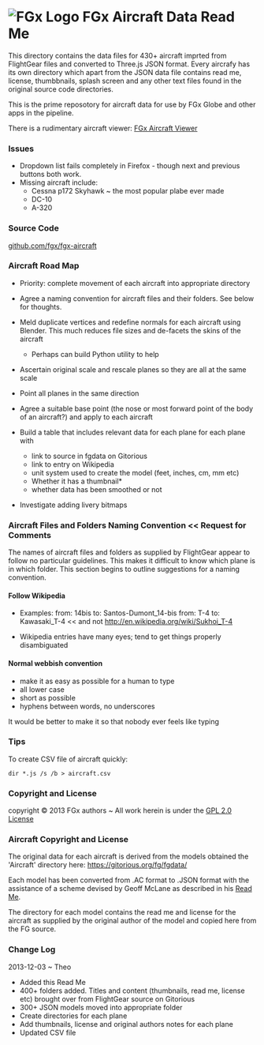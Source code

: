 ![FGx Logo]( http://fgx.github.io/fgx-cap-40x30.png) FGx Aircraft Data Read Me
==============================================================================

This directory contains the data files for 430+ aircraft imprted from FlightGear files and converted to Three.js JSON format.
Every aircrafy has its own directory which apart from the JSON data file contains read me, license, thumbbnails, splash screen 
and any other text files found in the original source code directories.

This is the prime reposotory for aircraft data for use by FGx Globe and other apps in the pipeline.

There is a rudimentary aircraft viewer: [FGx Aircraft Viewer]( ../aircraft-viewer/r2/aircraft-viewer.html )
 

### Issues

* Dropdown list fails completely in Firefox - though next and previous buttons both work.
* Missing aircraft include:
	* Cessna p172 Skyhawk ~ the most popular plabe ever made
	* DC-10
	* A-320 

### Source Code
[github.com/fgx/fgx-aircraft](https://github.com/fgx/fgx-aircraft/tree/gh-pages/ )

### Aircraft Road Map

* Priority: complete movement of each aircraft into appropriate directory
* Agree a naming convention for aircraft files and their folders. See below for thoughts.

* Meld duplicate vertices and redefine normals for each aircraft using Blender. 
	This much reduces file sizes and de-facets the skins of the aircraft
	* Perhaps can build Python utility to help
* Ascertain original scale and rescale planes so they are all at the same scale
* Point all planes in the same direction
* Agree a suitable base point (the nose or most forward point of the body of an aircraft?) and apply to each aircraft
* Build a table that includes relevant data for each plane for each plane with 
	* link to source in fgdata on Gitorious
	* link to entry on Wikipedia
	* unit system used to create the model (feet, inches, cm, mm etc)
	* Whether it has a thumbnail*
	* whether data has been smoothed or not

* Investigate adding livery bitmaps


### Aircraft Files and Folders Naming Convention << Request for Comments

The names of aircraft files and folders as supplied by FlightGear appear to follow no particular guidelines. 
This makes it difficult to know which plane is in which folder.
This section begins to outline suggestions for a naming convention.


#### Follow Wikipedia

* Examples:
	from: 14bis
	to: Santos-Dumont_14-bis
	from: T-4
	to: Kawasaki_T-4  << and not http://en.wikipedia.org/wiki/Sukhoi_T-4
	
* Wikipedia entries have many eyes; tend to get things properly disambiguated 

#### Normal webbish convention

* make it as easy as possible for a human to type 
* all lower case
* short as possible
* hyphens between words, no underscores 

It would be better to make it so that nobody ever feels like typing


### Tips
To create CSV file of aircraft quickly:

    dir *.js /s /b > aircraft.csv


### Copyright and License
copyright &copy; 2013 FGx authors ~ All work herein is under the [GPL 2.0 License](https://github.com/fgx/fgx-aircraft/blob/gh-pages/license.md)


### Aircraft Copyright and License
The original data for each aircraft is derived from the models obtained the 'Aircraft' directory here: https://gitorious.org/fg/fgdata/

Each model has been converted from .AC format to .JSON format with the assistance of a scheme devised by Geoff McLane as described in his [Read Me](https://github.com/fgx/fgx-aircraft/blob/gh-pages/readme-r1.md).

The directory for each model contains the read me and license for the aircraft as supplied by the original author of the model and copied here from the FG source.


### Change Log

2013-12-03 ~ Theo

* Added this Read Me
* 400+ folders added. Titles and content (thumbnails, read me, license etc) brought over from FlightGear source on Gitorious
* 300+ JSON models moved into appropriate folder
* Create directories for each plane
* Add thumbnails, license and original authors notes for each plane 
* Updated CSV file